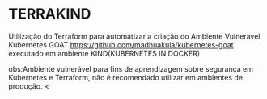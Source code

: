 <h1>TERRAKIND</h1>
    
Utilização do Terraform para automatizar a criação do  Ambiente Vulneravel Kubernetes GOAT https://github.com/madhuakula/kubernetes-goat executado em ambiente KIND(KUBERNETES IN DOCKER) 
</p>

obs:Ambiente vulnerável para fins de aprendizagem sobre segurança em Kubernetes e Terraform, não é recomendado utilizar em ambientes de produção.
<
